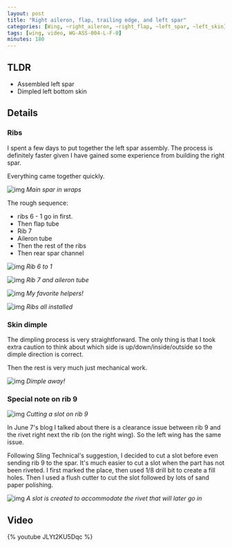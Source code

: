 ```yaml
---
layout: post
title: "Right aileron, flap, trailing edge, and left spar"
categories: [Wing, ~right_aileron, ~right_flap, ~left_spar, ~left_skin]
tags: [wing, video, WG-ASS-004-L-F-0]
minutes: 180
---
```


## TLDR

- Assembled left spar
- Dimpled left bottom skin

## Details

### Ribs

I spent a few days to put together the left spar assembly. The process is definitely faster given I have gained some experience from building the right spar.

Everything came together quickly.

![img](https://lh3.googleusercontent.com/pw/AP1GczPQDt330a1x-pG0Kw8ju79UQyTIClbW-63RAqp2yyXRyLeA_31dWZRmNql9FCrB1BwrpuMJ-qa4rdM9WBw1VZxcucwW6jcsbwkBJrEW_SJtSJjB1kbcc6hsxMcDW92JdmypH8RhmIRXSlWkBuk0hXZF2g=w2320-h3092-s-no-gm?authuser=0)
_Main spar in wraps_

The rough sequence:

- ribs 6 - 1 go in first.
- Then flap tube
- Rib 7
- Aileron tube
- Then the rest of the ribs
- Then rear spar channel

![img](https://lh3.googleusercontent.com/pw/AP1GczOhzZQvsuUzok-hNmMi4J6pWp6rCUFzt5yEU1pXBNa6KM-8Oajk4ZXYWTOBPyFm0Cr7UYdPy02MES4Piw0oA1HRb60BeE0lmBr6eJQFq_cVv4pfqPJKzSDQ65UJV6-apyyKm8Tb09rF3dPeYI9AeZnx2g=w2320-h3092-s-no-gm?authuser=0)
_Rib 6 to 1_

![img](https://lh3.googleusercontent.com/pw/AP1GczPj7oM-9CHvuclyumERE4ntm_y9RJxatnr4_zyK3Ie7fBrR9wwxOq_v7VZyEOIvBznVcuO5Uuxdvth-Vt64GALwMui-SGL1R5CkzzazguTrNcPm8-nRnDfW93FtfGnLTb4yAi0zhTb2pO318fjMUiVoBg=w2320-h3092-s-no-gm?authuser=0)
_Rib 7 and aileron tube_

![img](https://lh3.googleusercontent.com/pw/AP1GczN-xNl834dzr8SOdl3TmsQxIkpjLhd9JddDOtNHvouZrvVSVmGeY9o8QLReKMZsuYpwqa9pM-BNpsdUxIOZMtB2Yzjqqydq3HTMdGjpfCkRg5INmAd3UmQEz2vgyputm5W3M2ISCkgEwRy0mdJrmTeR1g=w4000-h3000-s-no-gm?authuser=0)
_My favorite helpers!_

![img](https://lh3.googleusercontent.com/pw/AP1GczP0q5IeXP4Upg4l0Wlj7zP-A1cQH-Pzo67oyns3oF7wpA05ZCbAqkfoP-H66Suuscy_HU27O7ydwipdvjrRnrYw191pGLhWGaR8qw05r0HLn8wkTYZQ4KSuuK9U09WYS6kaBcbAEPH3iSBoDxFvo_td-w=w4000-h3000-s-no-gm?authuser=0)
_Ribs all installed_

### Skin dimple

The dimpling process is very straightforward. The only thing is that I took extra caution to think about which side is up/down/inside/outside so the dimple direction is correct.

Then the rest is very much just mechanical work.

![img](https://lh3.googleusercontent.com/pw/AP1GczOMj7LsKs35MjG7B2PFII3WgylpYvO04UiH5C50h5AHAto7R-LcCqpCw0y4w5UEw0pQBFx97WXVwEOqashdlVTTxK_XyAujV_lpB13J8e1egeI_9KdsAzpAwQaD85iXIhtrJW9mURSHAHcbKAt3EVokyg=w4000-h3000-s-no-gm?authuser=0)
_Dimple away!_

### Special note on rib 9

![img](https://lh3.googleusercontent.com/pw/AP1GczPZZKkEuzoEj84eikJm-9CPa0WsLCjDKe_YcDoR6ypmMFdt50q074-CWAcj7Aa-wsxlSXa9Qe4csQ8Tp6zO6H-MbWo7VuTGMbcgrZUWAoNR9yYmqCa242XPLFtTPnyOIF80OzVrZfCxqreaaKbNFpQuFg=w2320-h3092-s-no-gm?authuser=0)
_Cutting a slot on rib 9_

In June 7's blog I talked about there is a clearance issue between rib 9 and the rivet right next the rib (on the right wing). So the left wing has the same issue.

Following Sling Technical's suggestion, I decided to cut a slot before even sending rib 9 to the spar. It's much easier to cut a slot when the part has not been riveted. I first marked the place, then used 1/8 drill bit to create a fill holes. Then I used a flush cutter to cut the slot followed by lots of sand paper polishing.

![img](https://lh3.googleusercontent.com/pw/AP1GczNRYhemI1xXdr8KS99u6umL57Hgjom7JkzYDZWC_h7hktcHjsMrgSnlS-75DlfLz8CSRPNScOxBNUFyKOcc8FPsZh3S8--gh8IF5Dul-hZ6F6LRhowT33R_G4SfgFtCJy8NqgQHnjOsz9EcNdKN5GI2cQ=w4000-h3000-s-no-gm?authuser=0)
_A slot is created to accommodate the rivet that will later go in_

## Video

{% youtube JLYt2KU5Dqc %}
